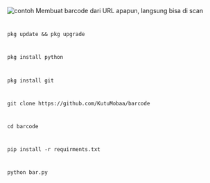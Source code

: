 ![contoh](https://user-images.githubusercontent.com/124151847/227794944-dfd41daf-2b7c-47eb-9b4d-e1d1eed9fd3d.png)
Membuat barcode dari URL apapun, langsung bisa di scan 
#
#
```
pkg update && pkg upgrade
```
#
```
pkg install python
```
#
```
pkg install git
```
#
```
git clone https://github.com/KutuMobaa/barcode
```
#
```
cd barcode
```
#
```
pip install -r requirments.txt
```
#
```
python bar.py
```
# 
